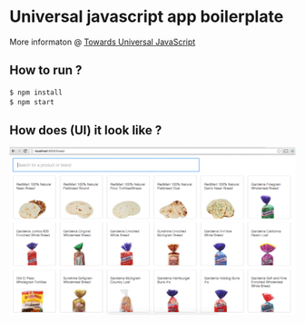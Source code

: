 # Universal javascript app boilerplate

More informaton @ [Towards Universal JavaScript](https://slides.com/sarmadsangi/towards-universal-javascript)

## How to run ?
```bash
$ npm install
$ npm start
```

## How does (UI) it look like ?

![Alt text](UIScreenShot.png?raw=true "Title")
